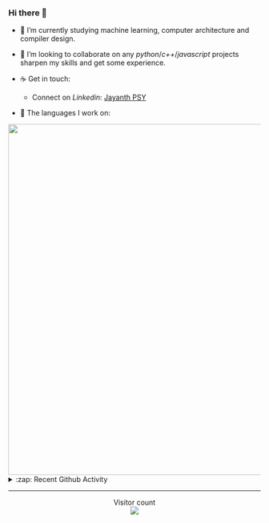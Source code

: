 ### Hi there 👋

- 🌱 I’m currently studying machine learning, computer architecture and compiler design.

- 👯 I’m looking to collaborate on any *python*/*c++*/*javascript* projects sharpen my skills and get some experience.

- ☕ Get in touch:
  +  Connect on *Linkedin*: [Jayanth PSY](https://www.linkedin.com/in/jayanth-p-b3924812a/)

<!--- ⚡ Fun fact: *Python* is older than *C++* and *Java*. -->

- :memo: The languages I work on: 

<img src="https://wakatime.com/share/@j_tesla/bdf4246a-6e44-4441-87e6-ea13fc96a824.png" width="700"/>

<details>
  <summary>:zap: Recent Github Activity</summary>
  
<!--START_SECTION:activity-->
1. 💪 Opened PR [#56](https://github.com/j-tesla/blog-list/pull/56) in [j-tesla/blog-list](https://github.com/j-tesla/blog-list)
2. 🗣 Commented on [#53](https://github.com/j-tesla/blog-list/issues/53) in [j-tesla/blog-list](https://github.com/j-tesla/blog-list)
3. 🎉 Merged PR [#55](https://github.com/j-tesla/blog-list/pull/55) in [j-tesla/blog-list](https://github.com/j-tesla/blog-list)
4. 💪 Opened PR [#55](https://github.com/j-tesla/blog-list/pull/55) in [j-tesla/blog-list](https://github.com/j-tesla/blog-list)
5. 🎉 Merged PR [#70](https://github.com/j-tesla/blog-list-frontend/pull/70) in [j-tesla/blog-list-frontend](https://github.com/j-tesla/blog-list-frontend)
<!--END_SECTION:activity-->

</details>

-----

<p align="center"> 
  Visitor count<br>
  <img src="https://profile-counter.glitch.me/j-tesla/count.svg" />
</p>












<!--
**j-tesla/j-tesla** is a ✨ _special_ ✨ repository because its `README.md` (this file) appears on your GitHub profile.

Here are some ideas to get you started:

- 🔭 I’m currently working on ...
- 🌱 I’m currently learning ...
- 👯 I’m looking to collaborate on ...
- 🤔 I’m looking for help with ...
- 💬 Ask me about ...
- 📫 How to reach me: ...
- 😄 Pronouns: ...
- ⚡ Fun fact: ...
-->

